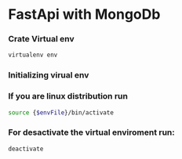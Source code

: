 # FastApi with MongoDb


### Crate Virtual env
```bash
virtualenv env 
```

### Initializing virual env

### If you are linux distribution run 

```bash
source {$envFile}/bin/activate
```

### For desactivate the virtual enviroment run:

```bash
deactivate
```
